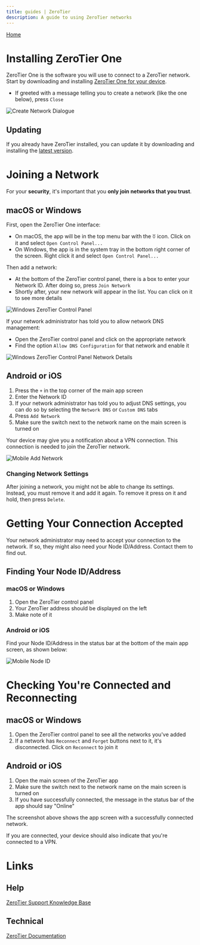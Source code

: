 ```yaml
---
title: guides | ZeroTier
description: A guide to using ZeroTier networks
---
```


[Home](./)

# Installing ZeroTier One
ZeroTier One is the software you will use to connect to a ZeroTier network. Start by downloading and installing [ZeroTier One for your device](https://www.zerotier.com/download/).

- If greeted with a message telling you to create a network (like the one below), press `Close`

![Create Network Dialogue](./images/zerotier/create-network-dialogue.jpg)

## Updating
If you already have ZeroTier installed, you can update it by downloading and installing the [latest version](https://www.zerotier.com/download/).


# Joining a Network

For your **security**, it's important that you **only join networks that you trust**.

## macOS or Windows
First, open the ZeroTier One interface:
 - On macOS, the app will be in the top menu bar with the ⏁ icon. Click on it and select `Open Control Panel...`
 - On Windows, the app is in the system tray in the bottom right corner of the screen. Right click it and select `Open Control Panel...`

Then add a network:
- At the bottom of the ZeroTier control panel, there is a box to enter your Network ID. After doing so, press `Join Network`
- Shortly after, your new network will appear in the list. You can click on it to see more details

![Windows ZeroTier Control Panel](./images/zerotier/windows-control-panel-empty.png)

If your network administrator has told you to allow network DNS management:
- Open the ZeroTier control panel and click on the appropriate network
- Find the option `Allow DNS Configuration` for that network and enable it

![Windows ZeroTier Control Panel Network Details](./images/zerotier/windows-control-panel-network.png)


## Android or iOS
1. Press the `+` in the top corner of the main app screen
2. Enter the Network ID
3. If your network administrator has told you to adjust DNS settings, you can do so by selecting the `Network DNS` or `Custom DNS` tabs
4. Press `Add Network`
5. Make sure the switch next to the network name on the main screen is turned on

Your device may give you a notification about a VPN connection. This connection is needed to join the ZeroTier network.

![Mobile Add Network](./images/zerotier/mobile-add-network.png)

### Changing Network Settings
After joining a network, you might not be able to change its settings. Instead, you must remove it and add it again. To remove it press on it and hold, then press `Delete`.


# Getting Your Connection Accepted
Your network administrator may need to accept your connection to the network. If so, they might also need your Node ID/Address. Contact them to find out.

## Finding Your Node ID/Address
### macOS or Windows
1. Open the ZeroTier control panel
2. Your ZeroTier address should be displayed on the left
3. Make note of it

### Android or iOS
Find your Node ID/Address in the status bar at the bottom of the main app screen, as shown below:

![Mobile Node ID](./images/zerotier/mobile-node-id.png)


# Checking You're Connected and Reconnecting
## macOS or Windows
1. Open the ZeroTier control panel to see all the networks you've added
2. If a network has `Reconnect` and `Forget` buttons next to it, it's disconnected. Click on `Reconnect` to join it

## Android or iOS
1. Open the main screen of the ZeroTier app
2. Make sure the switch next to the network name on the main screen is turned on
3. If you have successfully connected, the message in the status bar of the app should say "Online"

The screenshot above shows the app screen with a successfully connected network.

If you are connected, your device should also indicate that you're connected to a VPN.


# Links

## Help
[ZeroTier Support Knowledge Base](https://zerotier.atlassian.net/wiki/spaces/SD/overview)

## Technical
[ZeroTier Documentation](https://docs.zerotier.com/)


